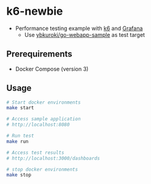 # k6-newbie

- Performance testing example with [k6](https://k6.io/) and [Grafana](https://grafana.com/)
  - Use [ybkuroki/go-webapp-sample](https://github.com/ybkuroki/go-webapp-sample) as test target

## Prerequirements

- Docker Compose (version 3)

## Usage

```sh
# Start docker environments
make start

# Access sample application
# http://localhost:8080

# Run test
make run

# Access test results
# http://localhost:3000/dashboards

# stop docker environments
make stop
```
